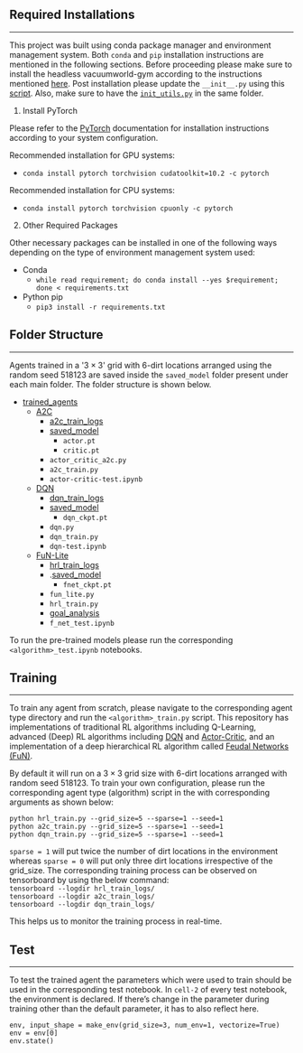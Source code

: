 ## Required Installations
___

This project was built using conda package manager and environment management system. Both `conda` and `pip` installation instructions are mentioned in the following sections.
Before proceeding please make sure to install the headless vacuumworld-gym according to the instructions mentioned [here](https://github.com/sekhar989/vacuumworld-gym#vacuumworld-gym). Post installation please update the `__init__.py` using this [script](https://github.com/sekhar989/vacuumworld-gym/blob/master/vwgym/__init__.py). Also, make sure to have the [`init_utils.py`](https://github.com/sekhar989/vacuumworld-gym/blob/master/vwgym/init_utils.py) in the same folder.

1. Install PyTorch  

Please refer to the [PyTorch](https://pytorch.org/) documentation for installation instructions according to your system configuration.  

Recommended installation for GPU systems:

- `conda install pytorch torchvision cudatoolkit=10.2 -c pytorch`
  
Recommended installation for CPU systems:  
    
- `conda install pytorch torchvision cpuonly -c pytorch`

2. Other Required Packages  

Other necessary packages can be installed in one of the following ways depending on the type of environment management system used:
- Conda
    - `while read requirement; do conda install --yes $requirement; done < requirements.txt`
- Python pip
    - `pip3 install -r requirements.txt`

## Folder Structure
---

Agents trained in a '$3 \times 3$' grid with $6$-dirt locations arranged using the random seed $518123$ are saved inside the `saved_model` folder present under each main folder. The folder structure is shown below.

- [trained_agents](https://github.com/sekhar989/vacuumworld-gym/tree/master/trained_agents)
    - [A2C](https://github.com/sekhar989/vacuumworld-gym/tree/master/trained_agents/A2C)  
        - [a2c_train_logs](https://github.com/sekhar989/vacuumworld-gym/tree/master/trained_agents/A2C/a2c_train_logs)  
        - [saved_model](https://github.com/sekhar989/vacuumworld-gym/tree/master/trained_agents/A2C/saved_model)  
            - `actor.pt`  
            - `critic.pt`  
        - `actor_critic_a2c.py`  
        - `a2c_train.py`
        - `actor-critic-test.ipynb`
    - [DQN](https://github.com/sekhar989/vacuumworld-gym/tree/master/trained_agents/DQN)
        - [dqn_train_logs](https://github.com/sekhar989/vacuumworld-gym/tree/master/trained_agents/DQN/dqn_train_logs)
        - [saved_model](https://github.com/sekhar989/vacuumworld-gym/tree/master/trained_agents/DQN/saved_model)
            - `dqn_ckpt.pt`
        - `dqn.py`
        - `dqn_train.py`
        - `dqn-test.ipynb`
    - [FuN-Lite](https://github.com/sekhar989/vacuumworld-gym/tree/master/trained_agents/FuN-Lite)
        - [hrl_train_logs](https://github.com/sekhar989/vacuumworld-gym/tree/master/trained_agents/FuN-Lite/hrl_train_logs)
        - .[saved_model](https://github.com/sekhar989/vacuumworld-gym/tree/master/trained_agents/FuN-Lite/saved_model)
            - `fnet_ckpt.pt`
        - `fun_lite.py`
        - `hrl_train.py`
        - [goal_analysis](https://github.com/sekhar989/vacuumworld-gym/tree/master/trained_agents/FuN-Lite/goal_analysis)
        - `f_net_test.ipynb`
        
To run the pre-trained models please run the corresponding `<algorithm>_test.ipynb` notebooks.

## Training
---

To train any agent from scratch, please navigate to the corresponding agent type directory and run the `<algorithm>_train.py` script. This repository has implementations of traditional RL algorithms including Q-Learning, advanced (Deep) RL algorithms including [DQN](https://arxiv.org/abs/1312.5602) and [Actor-Critic](https://arxiv.org/abs/1602.01783), and an implementation of a deep hierarchical RL algorithm called [Feudal Networks (FuN)](https://arxiv.org/abs/1703.01161).

By default it will run on a $3 \times 3$ grid size with $6$-dirt locations arranged with random seed $518123$. To train your own configuration, please run the corresponding agent type (algorithm) script in the with corresponding arguments as shown below:

`python hrl_train.py --grid_size=5 --sparse=1 --seed=1`  
`python a2c_train.py --grid_size=5 --sparse=1 --seed=1`  
`python dqn_train.py --grid_size=5 --sparse=1 --seed=1`

`sparse = 1` will put twice the number of dirt locations in the environment whereas `sparse = 0` will put only three dirt locations irrespective of the grid_size. The corresponding training process can be observed on tensorboard by using the below command:  
`tensorboard --logdir hrl_train_logs/`  
`tensorboard --logdir a2c_train_logs/`  
`tensorboard --logdir dqn_train_logs/`  

This helps us to monitor the training process in real-time.

## Test
---

To test the trained agent the parameters which were used to train should be used in the corresponding test notebook. In `cell-2` of every test notebook, the environment is declared. If there’s change in the parameter during training other than the default parameter, it has to also reflect here.

`env, input_shape = make_env(grid_size=3, num_env=1, vectorize=True)`   
`env = env[0]`  
`env.state()`  
